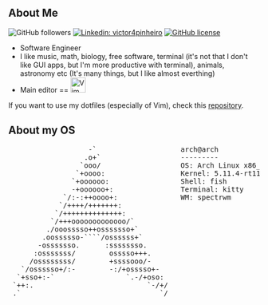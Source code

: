 ## About Me
![GitHub followers](https://img.shields.io/github/followers/victor4pinheiro?style=social)
[![Linkedin: victor4pinheiro](https://img.shields.io/badge/-victor4pinheiro-blue?style=flat-square&logo=Linkedin&logoColor=white&link=https://www.linkedin.com/in/victor-4-pinheiro)](https://www.linkedin.com/in/victor-4-pinheiro)
[![GitHub license](https://img.shields.io/github/license/victor4pinheiro/victor4pinheiro?color=purple)](https://github.com/victor4pinheiro/victor4pinheiro/blob/main/LICENSE)

* Software Engineer
* I like music, math, biology, free software, terminal (it's not that I don't like GUI apps, but I'm more productive with terminal), animals, astronomy etc (It's many things, but I like almost everthing)
* Main editor == [<img src="https://github.com/victor4pinheiro/victor4pinheiro/blob/main/vim_on_fire.gif" height="30em" alt="Vim on fire logo" title="Vim on fire logo"/>](https://www.vim.org/)

If you want to use my dotfiles (especially of Vim), check this [repository](https://github.com/victor4pinheiro/dotfiles).

## About my OS
<pre>
                   -`                    arch@arch 
                  .o+`                   --------- 
                 `ooo/                   OS: Arch Linux x86_64 
                `+oooo:                  Kernel: 5.11.4-rt11
               `+oooooo:                 Shell: fish
               -+oooooo+:                Terminal: kitty
             `/:-:++oooo+:               WM: spectrwm
            `/++++/+++++++:              
           `/++++++++++++++:             
          `/+++ooooooooooooo/`           
         ./ooosssso++osssssso+`          
        .oossssso-````/ossssss+`         
       -osssssso.      :ssssssso.        
      :osssssss/        osssso+++.       
     /ossssssss/        +ssssooo/-       
   `/ossssso+/:-        -:/+osssso+-     
  `+sso+:-`                 `.-/+oso:
 `++:.                           `-/+/                           
 .`                                 `/ 
</pre>
